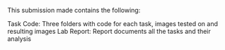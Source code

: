 This submission made contains the following:

Task Code: Three folders with code for each task, images tested on and resulting images
Lab Report: Report documents all the tasks and their analysis
